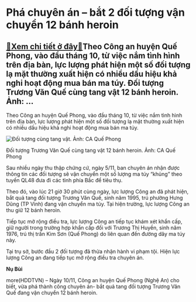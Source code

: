 Phá chuyên án – bắt 2 đối tượng vận chuyển 12 bánh heroin
=========================================================

[:gift:Xem chi tiết ở đây:gift:](https://hddtvn.com/pha-chuyen-an-bat-2-doi-tuong-van-chuyen-12-banh-heroin/)Theo Công an huyện Quế Phong, vào đầu tháng 10, từ việc nắm tình hình trên địa bàn, lực lượng phát hiện một số đối tượng lạ mặt thường xuất hiện có nhiều dấu hiệu khả nghi hoạt động mua bán ma túy. Đối tượng Trương Văn Quế cùng tang vật 12 bánh heroin. Ảnh: …
-------------------------------------------------------------------------------------------------------------------------------------------------------------------------------------------------------------------------------------------------------------------


Theo Công an huyện Quế Phong, vào đầu tháng 10, từ việc nắm tình hình trên địa bàn, lực lượng phát hiện một số đối tượng lạ mặt thường xuất hiện có nhiều dấu hiệu khả nghi hoạt động mua bán ma túy.





![Đối tượng cùng tang vật. Ảnh: CA Quế Phong](https://hddtvn.com/wp-content/uploads/2021/01/1109_ma_tuy.jpg "Đối tượng cùng tang vật. Ảnh: CA Quế Phong")


Đối tượng Trương Văn Quế cùng tang vật 12 bánh heroin. Ảnh: CA Quế Phong



Sau nhiều ngày thu thập chứng cứ, ngày 5/11, ban chuyên án nhận được thông tin các đối tượng sẽ vận chuyển một số lượng ma túy “khủng” theo tuyến QL48 đưa đi các tỉnh phía Bắc để tiêu thụ.


Theo đó, vào lúc 21 giờ 30 phút cùng ngày, lực lượng Công an đã phát hiện, bắt quả tang đối tượng Trương Văn Quế, sinh năm 1995, trú phường Hưng Dũng (TP Vinh) đang vận chuyển ma túy. Tại hiện trường, lực lượng Công an thu giữ 12 bánh heroin.


Tiếp tục mở rộng điều tra, lực lượng Công an tiếp tục khám xét khẩn cấp, giữ người trong trường hợp khẩn cấp đối với Trương Thị Huyền, sinh năm 1976, trú thị trấn Kim Sơn (Quế Phong) do liên quan đến đường dây ma túy này.


Tại trụ sở, bước đầu 2 đối tượng đã thừa nhận hành vi phạm tội. Hiện lực lượng Công an đang tiếp tục mở rộng điều tra chuyên án.




**Nụ Bùi**



more(HDDTVN) – Ngày 10/11, Công an huyện Quế Phong (Nghệ An) cho biết, vừa phá thành công chuyên án- bắt quả tang đối tượng Trương Văn Quế đang vận chuyển 12 bánh heroin.

